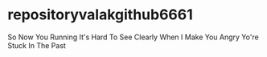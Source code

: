 # repositoryvalakgithub6661
So Now You Running It's Hard To See Clearly When I Make You Angry Yo're Stuck In The Past
